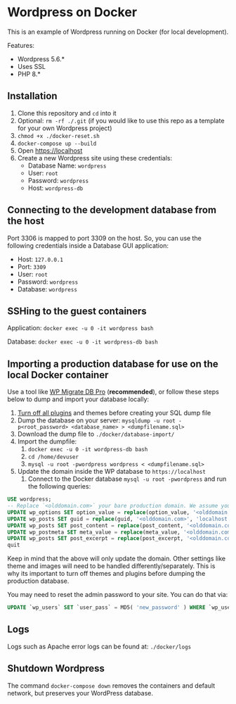 # Wordpress on Docker

This is an example of Wordpress running on Docker (for local development).

Features:

- Wordpress 5.6.*
- Uses SSL
- PHP 8.*

## Installation

1. Clone this repository and `cd` into it
1. Optional: `rm -rf ./.git` (if you would like to use this repo as a template
   for your own Wordpress project)
1. `chmod +x ./docker-reset.sh`
1. `docker-compose up --build`
1. Open <https://localhost>
1. Create a new Wordpress site using these credentials:
    - Database Name: `wordpress`
    - User: `root`
    - Password: `wordpress`
    - Host: `wordpress-db`

## Connecting to the development database from the host

Port 3306 is mapped to port 3309 on the host. So, you can use the following
credentials inside a Database GUI application:

- Host: `127.0.0.1`
- Port: `3309`
- User: `root`
- Password: `wordpress`
- Database: `wordpress`

## SSHing to the guest containers

Application: `docker exec -u 0 -it wordpress bash`

Database: `docker exec -u 0 -it wordpress-db bash`

## Importing a production database for use on the local Docker container

Use a tool like [WP Migrate DB
Pro](https://deliciousbrains.com/wp-migrate-db-pro/) (**recommended**), or
follow these steps below to dump and import your database locally:

1. [Turn off all
   plugins](https://www.siteground.com/kb/how_to_disable_all_wordpress_plugins_directly_from_database/)
   and themes before creating your SQL dump file
1. Dump the database on your server: `mysqldump -u root -p<root_password>
   <database_name> > <dumpfilename.sql>`
1. Download the dump file to `./docker/database-import/`
1. Import the dumpfile:
    1. `docker exec -u 0 -it wordpress-db bash`
    1. `cd /home/devuser`
    1. `mysql -u root -pwordpress wordpress < <dumpfilename.sql>`
1. Update the domain inside the WP database to `https://localhost`
    1. Connect to the Docker database `mysql -u root -pwordpress` and run the
       following queries:

```sql
USE wordpress;
-- Replace `<olddomain.com>` your bare production domain. We assume your production protocol is `https://`.
UPDATE wp_options SET option_value = replace(option_value, '<olddomain.com>', 'localhost') WHERE option_name = 'home' OR option_name = 'siteurl';
UPDATE wp_posts SET guid = replace(guid, '<olddomain.com>', 'localhost');
UPDATE wp_posts SET post_content = replace(post_content, '<olddomain.com>', 'localhost');
UPDATE wp_postmeta SET meta_value = replace(meta_value, '<olddomain.com>', 'localhost');
UPDATE wp_posts SET post_excerpt = replace(post_excerpt, '<olddomain.com>', 'localhost');
quit
```

Keep in mind that the above will only update the domain. Other settings like
theme and images will need to be handled differently/separately. This is why its
important to turn off themes and plugins before dumping the production database.

You may need to reset the admin password to your site. You can do that via:

```sql
UPDATE `wp_users` SET `user_pass` = MD5( 'new_password' ) WHERE `wp_users`.`user_login` = "admin_username";
```

## Logs

Logs such as Apache error logs can be found at: `./docker/logs`

## Shutdown Wordpress

The command `docker-compose down` removes the containers and default network,
but preserves your WordPress database.
